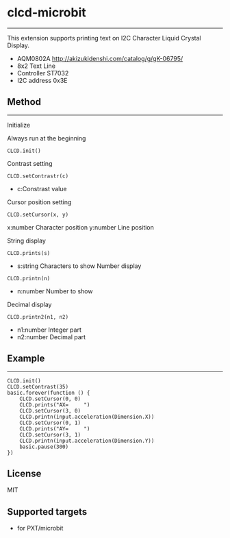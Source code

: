 # clcd-microbit
---
This extension supports printing text on I2C Character Liquid Crystal Display. 
* AQM0802A  http://akizukidenshi.com/catalog/g/gK-06795/
* 8x2 Text Line 
* Controller ST7032 
* I2C address 0x3E

## Method
---
Initialize

Always run at the beginning
```
CLCD.init()
```
Contrast setting
```
CLCD.setContrastr(c)
```
- c:Constrast value

Cursor position setting
```
CLCD.setCursor(x, y)
```
 x:number Character position
 y:number Line position

String display
```
CLCD.prints(s)
```
- s:string Characters to show
Number display
```
CLCD.printn(n)
```
- n:number Number to show

Decimal display
```
CLCD.printn2(n1, n2)
```
- n1:number Integer part
- n2:number Decimal part

## Example
---
```
CLCD.init()
CLCD.setContrast(35)
basic.forever(function () {
    CLCD.setCursor(0, 0)
    CLCD.prints("AX=     ")
    CLCD.setCursor(3, 0)
    CLCD.printn(input.acceleration(Dimension.X))
    CLCD.setCursor(0, 1)
    CLCD.prints("AY=     ")
    CLCD.setCursor(3, 1)
    CLCD.printn(input.acceleration(Dimension.Y))
    basic.pause(300)
})
```

## License
MIT

## Supported targets

* for PXT/microbit
